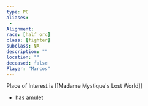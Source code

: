 ```yaml
---
type: PC
aliases: 
 - 
Alignment: 
race: [half orc]
class: [fighter]
subclass: NA
description: ""
location: ""
deceased: false
Player: "Marcos"
---
```


Place of Interest is [[Madame Mystique's Lost World]]

- has amulet